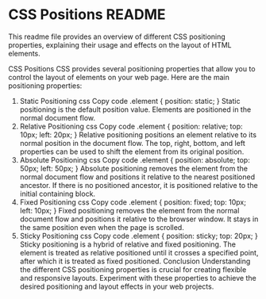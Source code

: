 # CSS Positions README

This readme file provides an overview of different CSS positioning properties, explaining their usage and effects on the layout of HTML elements.

CSS Positions
CSS provides several positioning properties that allow you to control the layout of elements on your web page. Here are the main positioning properties:

1. Static Positioning
css
Copy code
.element {
  position: static;
}
Static positioning is the default position value. Elements are positioned in the normal document flow.
2. Relative Positioning
css
Copy code
.element {
  position: relative;
  top: 10px;
  left: 20px;
}
Relative positioning positions an element relative to its normal position in the document flow. The top, right, bottom, and left properties can be used to shift the element from its original position.
3. Absolute Positioning
css
Copy code
.element {
  position: absolute;
  top: 50px;
  left: 50px;
}
Absolute positioning removes the element from the normal document flow and positions it relative to the nearest positioned ancestor. If there is no positioned ancestor, it is positioned relative to the initial containing block.
4. Fixed Positioning
css
Copy code
.element {
  position: fixed;
  top: 10px;
  left: 10px;
}
Fixed positioning removes the element from the normal document flow and positions it relative to the browser window. It stays in the same position even when the page is scrolled.
5. Sticky Positioning
css
Copy code
.element {
  position: sticky;
  top: 20px;
}
Sticky positioning is a hybrid of relative and fixed positioning. The element is treated as relative positioned until it crosses a specified point, after which it is treated as fixed positioned.
Conclusion
Understanding the different CSS positioning properties is crucial for creating flexible and responsive layouts. Experiment with these properties to achieve the desired positioning and layout effects in your web projects.
